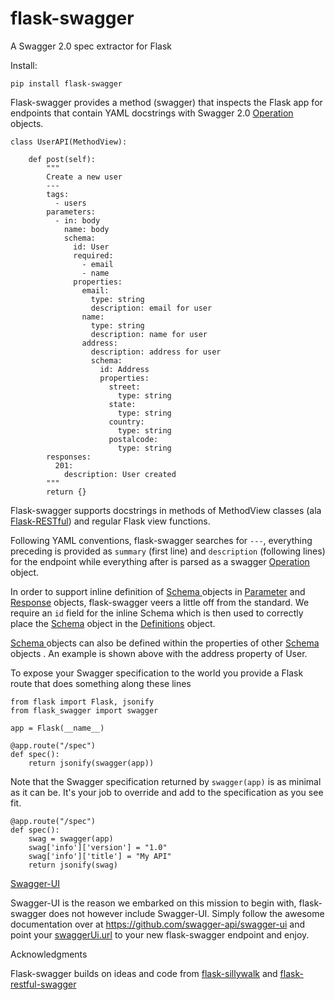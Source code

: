 # flask-swagger
A Swagger 2.0 spec extractor for Flask

Install:
```
pip install flask-swagger
```
Flask-swagger provides a method (swagger) that inspects the Flask app for endpoints that contain YAML docstrings with Swagger 2.0 [Operation](https://github.com/swagger-api/swagger-spec/blob/master/versions/2.0.md#operation-object) objects.

```
class UserAPI(MethodView):

    def post(self):
        """
        Create a new user
        ---
        tags:
          - users
        parameters:
          - in: body
            name: body
            schema:
              id: User
              required:
                - email
                - name
              properties:
                email:
                  type: string
                  description: email for user
                name:
                  type: string
                  description: name for user
                address:
                  description: address for user
                  schema:
                    id: Address
                    properties:
                      street:
                        type: string
                      state:
                        type: string
                      country:
                        type: string
                      postalcode:
                        type: string
        responses:
          201:
            description: User created
        """
        return {}
```
Flask-swagger supports docstrings in methods of MethodView classes (ala [Flask-RESTful](https://github.com/flask-restful/flask-restful)) and regular Flask view functions.

Following YAML conventions, flask-swagger searches for `---`, everything preceding is provided as `summary` (first line) and `description` (following lines) for the endpoint while everything after is parsed as a swagger [Operation](https://github.com/swagger-api/swagger-spec/blob/master/versions/2.0.md#operation-object) object.

In order to support inline definition of [Schema ](https://github.com/swagger-api/swagger-spec/blob/master/versions/2.0.md#schemaObject) objects in [Parameter](https://github.com/swagger-api/swagger-spec/blob/master/versions/2.0.md#parameterObject)  and [Response](https://github.com/swagger-api/swagger-spec/blob/master/versions/2.0.md#responsesObject) objects, flask-swagger veers a little off from the standard. We require an `id` field for the inline Schema which is then used to correctly place the [Schema](https://github.com/swagger-api/swagger-spec/blob/master/versions/2.0.md#schemaObject) object in the [Definitions](https://github.com/swagger-api/swagger-spec/blob/master/versions/2.0.md#definitionsObject) object.

[Schema ](https://github.com/swagger-api/swagger-spec/blob/master/versions/2.0.md#schemaObject) objects can also be defined within the properties of other [Schema ](https://github.com/swagger-api/swagger-spec/blob/master/versions/2.0.md#schemaObject) objects . An example is shown above with the address property of User.

To expose your Swagger specification to the world you provide a Flask route that does something along these lines

```
from flask import Flask, jsonify
from flask_swagger import swagger

app = Flask(__name__)

@app.route("/spec")
def spec():
    return jsonify(swagger(app))
```

Note that the Swagger specification returned by `swagger(app)` is as minimal as it can be. It's your job to override and add to the specification as you see fit.
```
@app.route("/spec")
def spec():
    swag = swagger(app)
    swag['info']['version'] = "1.0"
    swag['info']['title'] = "My API"
    return jsonify(swag)
```


[Swagger-UI](https://github.com/swagger-api/swagger-ui)

Swagger-UI is the reason we embarked on this mission to begin with, flask-swagger does not however include Swagger-UI. Simply follow the awesome documentation over at https://github.com/swagger-api/swagger-ui and point your [swaggerUi.url](https://github.com/swagger-api/swagger-ui#swaggerui) to your new flask-swagger endpoint and enjoy.


Acknowledgments

Flask-swagger builds on ideas and code from [flask-sillywalk](https://github.com/hobbeswalsh/flask-sillywalk) and [flask-restful-swagger](https://github.com/rantav/flask-restful-swagger)
